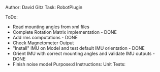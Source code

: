 Author: David Gitz
Task: RobotPlugin

ToDo:
- Read mounting angles from xml files
- Complete Rotation Matrix implementation - DONE
- Add rms computations - DONE
- Check Magnetometer Output
- "Install" IMU on Model and test default IMU orientation - DONE
- Orient IMU with correct mounting angles and validate IMU outputs - DONE
- Finish noise model
Purpose:d
Instructions:
Unit Tests:
